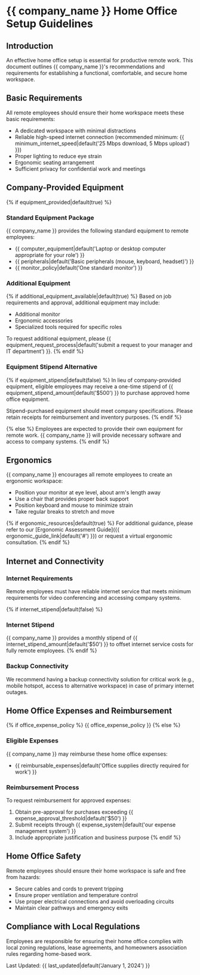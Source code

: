 # {{ company_name }} Home Office Setup Guidelines

## Introduction

An effective home office setup is essential for productive remote work. This document outlines {{ company_name }}'s recommendations and requirements for establishing a functional, comfortable, and secure home workspace.

## Basic Requirements

All remote employees should ensure their home workspace meets these basic requirements:

* A dedicated workspace with minimal distractions
* Reliable high-speed internet connection (recommended minimum: {{ minimum_internet_speed|default('25 Mbps download, 5 Mbps upload') }})
* Proper lighting to reduce eye strain
* Ergonomic seating arrangement
* Sufficient privacy for confidential work and meetings

## Company-Provided Equipment

{% if equipment_provided|default(true) %}

### Standard Equipment Package

{{ company_name }} provides the following standard equipment to remote employees:

* {{ computer_equipment|default('Laptop or desktop computer appropriate for your role') }}
* {{ peripherals|default('Basic peripherals (mouse, keyboard, headset)') }}
* {{ monitor_policy|default('One standard monitor') }}

### Additional Equipment

{% if additional_equipment_available|default(true) %}
Based on job requirements and approval, additional equipment may include:
* Additional monitor
* Ergonomic accessories
* Specialized tools required for specific roles

To request additional equipment, please {{ equipment_request_process|default('submit a request to your manager and IT department') }}.
{% endif %}

### Equipment Stipend Alternative

{% if equipment_stipend|default(false) %}
In lieu of company-provided equipment, eligible employees may receive a one-time stipend of {{ equipment_stipend_amount|default('$500') }} to purchase approved home office equipment.

Stipend-purchased equipment should meet company specifications. Please retain receipts for reimbursement and inventory purposes.
{% endif %}

{% else %}
Employees are expected to provide their own equipment for remote work. {{ company_name }} will provide necessary software and access to company systems.
{% endif %}

## Ergonomics

{{ company_name }} encourages all remote employees to create an ergonomic workspace:

* Position your monitor at eye level, about arm's length away
* Use a chair that provides proper back support
* Position keyboard and mouse to minimize strain
* Take regular breaks to stretch and move

{% if ergonomic_resources|default(true) %}
For additional guidance, please refer to our [Ergonomic Assessment Guide]({{ ergonomic_guide_link|default('#') }}) or request a virtual ergonomic consultation.
{% endif %}

## Internet and Connectivity

### Internet Requirements

Remote employees must have reliable internet service that meets minimum requirements for video conferencing and accessing company systems.

{% if internet_stipend|default(false) %}
### Internet Stipend

{{ company_name }} provides a monthly stipend of {{ internet_stipend_amount|default('$50') }} to offset internet service costs for fully remote employees.
{% endif %}

### Backup Connectivity

We recommend having a backup connectivity solution for critical work (e.g., mobile hotspot, access to alternative workspace) in case of primary internet outages.

## Home Office Expenses and Reimbursement

{% if office_expense_policy %}
{{ office_expense_policy }}
{% else %}
### Eligible Expenses

{{ company_name }} may reimburse these home office expenses:
* {{ reimbursable_expenses|default('Office supplies directly required for work') }}

### Reimbursement Process

To request reimbursement for approved expenses:
1. Obtain pre-approval for purchases exceeding {{ expense_approval_threshold|default('$50') }}
2. Submit receipts through {{ expense_system|default('our expense management system') }}
3. Include appropriate justification and business purpose
{% endif %}

## Home Office Safety

Remote employees should ensure their home workspace is safe and free from hazards:

* Secure cables and cords to prevent tripping
* Ensure proper ventilation and temperature control
* Use proper electrical connections and avoid overloading circuits
* Maintain clear pathways and emergency exits

## Compliance with Local Regulations

Employees are responsible for ensuring their home office complies with local zoning regulations, lease agreements, and homeowners association rules regarding home-based work.

Last Updated: {{ last_updated|default('January 1, 2024') }}
